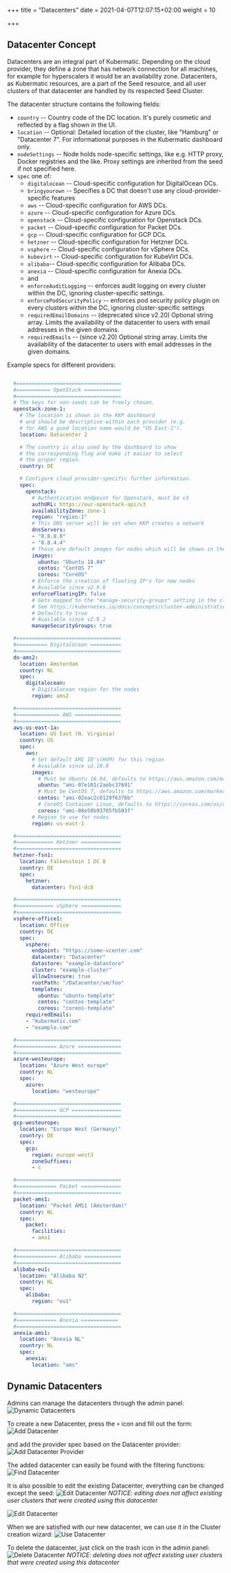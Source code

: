 +++
title = "Datacenters"
date = 2021-04-07T12:07:15+02:00
weight = 10

+++

## Datacenter Concept

Datacenters are an integral part of Kubermatic. Depending on the cloud provider, they define a zone that has network connection for all machines, for example for hyperscalers it would be an availability zone.
Datacenters, as Kubermatic resources, are a part of the Seed resource, and all user clusters of that datacenter are handled by its respected Seed Cluster.

The datacenter structure contains the following fields:

- `country` -- Country code of the DC location. It's purely cosmetic and reflected by a flag shown in the UI.
- `location` -- Optional: Detailed location of the cluster, like "Hamburg" or "Datacenter 7". For informational purposes in the Kubermatic dashboard only.
- `nodeSettings` -- Node holds node-specific settings, like e.g. HTTP proxy, Docker
   registries and the like. Proxy settings are inherited from the seed if
   not specified here.
- `spec` one of:
    - `digitalocean` -- Cloud-specific configuration for DigitalOcean DCs.
    - `bringyourown` -- Specifies a DC that doesn't use any cloud-provider-specific features
    - `aws` -- Cloud-specific configuration for AWS DCs.
    - `azure` -- Cloud-specific configuration for Azure DCs.
    - `openstack` -- Cloud-specific configuration for Openstack DCs.
    - `packet` -- Cloud-specific configuration for Packet DCs.
    - `gcp` -- Cloud-specific configuration for GCP DCs.
    - `hetzner` -- Cloud-specific configuration for Hetzner DCs.
    - `vsphere` -- Cloud-specific configuration for vSphere DCs.
    - `kubevirt` -- Cloud-specific configuration for KubeVirt DCs.
    - `alibaba`-- Cloud-specific configuration for Alibaba DCs.
    - `anexia` -- Cloud-specific configuration for Anexia DCs.
    - and
    - `enforceAuditLogging` -- enforces audit logging on every cluster within the DC, ignoring cluster-specific settings.
    - `enforcePodSecurityPolicy` -- enforces pod security policy plugin on every clusters within the DC, ignoring cluster-specific settings
    - `requiredEmailDomains` -- (deprecated since v2.20) Optional string array. Limits the availability of the datacenter to users with email addresses in the given domains.
    - `requiredEmails` -- (since v2.20) Optional string array. Limits the availability of the datacenter to users with email addresses in the given domains.

Example specs for different providers:

```yaml

  #==================================
  #=========== OpenStack ============
  #==================================
  # The keys for non-seeds can be freely chosen.
  openstack-zone-1:
    # The location is shown in the KKP dashboard
    # and should be descriptive within each provider (e.g.
    # for AWS a good location name would be "US East-1").
    location: Datacenter 2

    # The country is also used by the dashboard to show
    # the corresponding flag and make it easier to select
    # the proper region.
    country: DE

    # Configure cloud provider-specific further information.
    spec:
      openstack:
        # Authentication endpoint for Openstack, must be v3
        authURL: https://our-openstack-api/v3
        availabilityZone: zone-1
        region: "region-1"
        # This DNS server will be set when KKP creates a network
        dnsServers:
        - "8.8.8.8"
        - "8.8.4.4"
        # Those are default images for nodes which will be shown in the Dashboard.
        images:
          ubuntu: "Ubuntu 18.04"
          centos: "CentOS 7"
          coreos: "CoreOS"
        # Enforce the creation of floating IP's for new nodes
        # Available since v2.9.0
        enforceFloatingIP: false
        # Gets mapped to the "manage-security-groups" setting in the cloud config.
        # See https://kubernetes.io/docs/concepts/cluster-administration/cloud-providers/#load-balancer
        # Defaults to true
        # Available since v2.9.2
        manageSecurityGroups: true

  #==================================
  #========== Digitalocean ==========
  #==================================
  do-ams2:
    location: Amsterdam
    country: NL
    spec:
      digitalocean:
        # Digitalocean region for the nodes
        region: ams2

  #==================================
  #============== AWS ===============
  #==================================
  aws-us-east-1a:
    location: US East (N. Virginia)
    country: US
    spec:
      aws:
        # Set default AMI ID's(HVM) for this region
        # Available since v2.10.0
        images:
          # Must be Ubuntu 18.04, defaults to https://aws.amazon.com/marketplace/pp/B07CQ33QKV
          ubuntu: "ami-07e101c2aebc37691"
          # Must be CentOS 7, defaults to https://aws.amazon.com/marketplace/pp/B00O7WM7QW
          centos: "ami-02eac2c0129f6376b"
          # CoreOS Container Linux, defaults to https://coreos.com/os/docs/latest/booting-on-ec2.html
          coreos: "ami-08e58b93705fb503f"
        # Region to use for nodes
        region: us-east-1

  #==================================
  #============ Hetzner =============
  #==================================
  hetzner-fsn1:
    location: Falkenstein 1 DC 8
    country: DE
    spec:
      hetzner:
        datacenter: fsn1-dc8

  #==================================
  #============ vSphere =============
  #==================================
  vsphere-office1:
    location: Office
    country: DE
    spec:
      vsphere:
        endpoint: "https://some-vcenter.com"
        datacenter: "Datacenter"
        datastore: "example-datastore"
        cluster: "example-cluster"
        allowInsecure: true
        rootPath: "/Datacenter/vm/foo"
        templates:
          ubuntu: "ubuntu-template"
          centos: "centos-template"
          coreos: "coreos-template"
      requiredEmails:
      - "kubermatic.com"
      - "example.com"

  #==================================
  #============= Azure ==============
  #==================================
  azure-westeurope:
    location: "Azure West europe"
    country: NL
    spec:
      azure:
        location: "westeurope"

  #==================================
  #============= GCP ================
  #==================================
  gcp-westeurope:
    location: "Europe West (Germany)"
    country: DE
    spec:
      gcp:
        region: europe-west3
        zoneSuffixes:
        - c

  #==================================
  #============= Packet =============
  #==================================
  packet-ams1:
    location: "Packet AMS1 (Amsterdam)"
    country: NL
    spec:
      packet:
        facilities:
        - ams1

  #==================================
  #============= Alibaba ============
  #==================================
  alibaba-eu1:
    location: "Alibaba N2"
    country: NL
    spec:
      alibaba:
        region: "eu1"

  #==================================
  #============= Anexia ============
  #==================================
  anexia-ams1:
    location: "Anexia NL"
    country: NL
    spec:
      anexia:
        location: "ams"

```

## Dynamic Datacenters

Admins can manage the datacenters through the admin panel:
![Dynamic Datacenters](/img/kubermatic/v2.25/ui/dc.png?classes=shadow,border "Dynamic Datacenters View")

To create a new Datacenter, press the `+` icon and fill out the form:
![Add Datacenter](/img/kubermatic/v2.25/ui/dc-add1.png?classes=shadow,border&height=600 "Dynamic Datacenters Add Dialog")

and add the provider spec based on the Datacenter provider:
![Add Datacenter Provider](/img/kubermatic/v2.25/ui/dc-add2.png?classes=shadow,border&height=600 "Dynamic Datacenters Add Dialog")

The added datacenter can easily be found with the filtering functions:
![Find Datacenter](/img/kubermatic/v2.25/ui/dc-filter.png?classes=shadow,border "Filter Datacenters")

It is also possible to edit the existing Datacenter, everything can be changed except the seed:
![Edit Datacenter](/img/kubermatic/v2.25/ui/dc-edit1.png?classes=shadow,border&height=600 "Dynamic Datacenters Edit Dialog")
*NOTICE: editing does not affect existing user clusters that were created using this datacenter*

![Edit Datacenter](/img/kubermatic/v2.25/ui/dc-edit2.png?classes=shadow,border&height=600 "Dynamic Datacenters Edit Dialog")

When we are satisfied with our new datacenter, we can use it in the Cluster creation wizard:
![Use Datacenter](/img/kubermatic/v2.25/ui/wizard-step1.png?classes=shadow,border "Use Datacenter during Cluster Creation")

To delete the datacenter, just click on the trash icon in the admin panel:
![Delete Datacenter](/img/kubermatic/v2.25/ui/dc-delete.png?classes=shadow,border&height=200 "Dynamic Datacenters Delete Dialog")
*NOTICE: deleting does not affect existing user clusters that were created using this datacenter*

